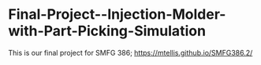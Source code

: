 # Final-Project--Injection-Molder-with-Part-Picking-Simulation
This is our final project for SMFG 386;
https://mtellis.github.io/SMFG386.2/
